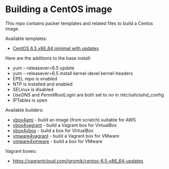 Building a CentOS image
=======================

This repo contains packer templates and related files to build a Centos image.

Available templates:

  * [CentOS 6.5 x86_64 minimal with updates](centos-6.5-x86_64-updates.json)

Here are the additions to the base install:

  * yum --releasever=6.5 update
  * yum --releasever=6.5 install kernel-devel kernel-headers
  * EPEL repo is enabled
  * NTP is installed and enabled
  * SELinux is disabled
  * *UseDNS* and *PermitRootLogin* are both set to *no* in /etc/ssh/sshd_config
  * IPTables is open

Available builders:

  * [vbox4ami](AWS.md) - build an image (from scratch) suitable for AWS
  * [vbox4vagrant](VAGRANT.md) - build a Vagrant box for VirtualBox
  * [vbox4vbox](VIRTUALBOX.md) - build a box for VirtualBox
  * [vmware4vagrant](VAGRANT.md) - build a Vagrant box for VMware
  * [vmware4vmware](VMWARE.md) - build a box for VMware

Vagrant boxes:

  * https://vagrantcloud.com/igromik/centos-6.5-x86_64-updates
